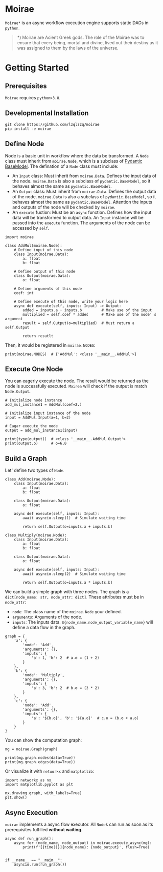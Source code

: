 # Moirae
`Moirae*` is an async workflow execution engine supports static DAGs in `python`.
> *) Moirae are Acient Greek gods. The role of the Moirae was to ensure that every being, mortal and divine, lived out their destiny as it was assigned to them by the laws of the universe.
# Getting Started
## Prerequisites
`Moirae` requires `python>3.8`.
## Developmental Installation
```
git clone https://github.com/lzqlzzq/moirae
pip install -e moirae
```
## Define Node
Node is a basic unit in workflow where the data be transformed. A `Node` class must inherit from `moirae.Node`, which is a subclass of [Pydantic BaseModel](https://docs.pydantic.dev/latest/api/base_model/). The defination of a `Node` class must include:
- An `Input` class: Must inherit from `moirae.Data`. Defines the input data of the node. `moirae.Data` is also a subclass of `pydantic.BaseModel`, so it behaves almost the same as `pydantic.BaseModel`.
- An `Output` class: Must inherit from `moirae.Data`. Defines the output data of the node. `moirae.Data` is also a subclass of `pydantic.BaseModel`, so it behaves almost the same as `pydantic.BaseModel`. Attention the inputs and outputs of the node will be checked by `moirae`.
- An `execute` fuction: Must be an `async` function. Defines how the input data will be transformed to output data. An `Input` instance will be passed into the `execute` function. The arguments of the node can be accessed by `self`.
```[python]
import moirae

class AddMul(moirae.Node):
    # Define input of this node
    class Input(moirae.Data):
        a: float
        b: float

    # Define output of this node
    class Output(moirae.Data):
        o: float

    # Define arguments of this node
    coef: int

    # Define execute of this node, write your logic here
    async def execute(self, inputs: Input) -> Output:
        added = inputs.a + inputs.b         # Make use of the input
        multiplied = self.coef * added      # Make use of the node' s argument
        result = self.Output(o=multiplied)  # Must return a self.Output

        return resutlt
```
Then, it would be registered in `moirae.NODES`:
```[python]
print(moirae.NODES)  # {'AddMul': <class '__main__.AddMul'>}
```
## Execute One Node
You can eagerly execute the node. The result would be returned as the node is successfully executed. `Moirea` will check if the output is match `Node.Output`.
```[python]
# Initialize node instance
add_mul_instance1 = AddMul(coef=2.)

# Initialize input instance of the node
input = AddMul.Input(a=1, b=2)

# Eagar execute the node
output = add_mul_instance1(input)

print(type(output))  # <class '__main__.AddMul.Output'>
print(output.o)      # o=6.0
```
## Build a Graph
Let' define two types of `Node`.
```[python]
class Add(moirae.Node):
    class Input(moirae.Data):
        a: float
        b: float

    class Output(moirae.Data):
        o: float

    async def execute(self, inputs: Input):
        await asyncio.sleep(1)  # Simulate waiting time

        return self.Output(o=inputs.a + inputs.b)

class Multiply(moirae.Node):
    class Input(moirae.Data):
        a: float
        b: float

    class Output(moirae.Data):
        o: float

    async def execute(self, inputs: Input):
        await asyncio.sleep(2)  # Simulate waiting time

        return self.Output(o=inputs.a * inputs.b)
```
We can build a simple graph with three nodes. The graph is a `dict[node_name: str, node_attr: dict]`.
These attributes must be in `node_attr`:
- `node`: The class name of the `moirae.Node` your defined.
- `arguments`: Arguments of the node.
- `inputs`: The inputs data. `${node_name.node_output_variable_name}` will define a data flow in the graph.
```[python]
graph = {
    'a': {
        'node': 'Add',
        'arguments': {},
        'inputs': {
            'a': 1, 'b': 2  # a.o = (1 + 2)
        }
    },
    'b': {
        'node': 'Multiply',
        'arguments': {},
        'inputs': {
            'a': 3, 'b': 2  # b.o = (3 * 2)
        }
    },
    'c': {
        'node': 'Add',
        'arguments': {},
        'inputs': {
            'a': '${b.o}', 'b': '${a.o}'  # c.o = (b.o + a.o)
        }
    }
}
```
You can show the computation graph:
```
mg = moirae.Graph(graph)

print(mg.graph.nodes(data=True))
print(mg.graph.edges(data=True))
```
Or visualize it with `networkx` and `matplotlib`:
```[python]
import networkx as nx
import matplotlib.pyplot as plt

nx.draw(mg.graph, with_labels=True)
plt.show()
```
## Async Execution
`moirae` implements a async flow executor. All `Node`s can run as soon as its prerequisites fulfilled **without waiting**.
```[python]
async def run_graph():
    async for (node_name, node_output) in moirae.execute_async(mg):
        print(f'[{time()}]{node_name}: {node_output}', flush=True)


if __name__ == "__main__":
    asyncio.run(run_graph())
```
